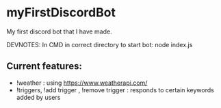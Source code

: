 # myFirstDiscordBot
My first discord bot that I have made.

DEVNOTES: 
In CMD in correct directory to start bot: node index.js
## Current features:
- !weather <INSERT LOCATION>: using https://www.weatherapi.com/
- !triggers, !add trigger <NEW TRIGGER>, !remove trigger <EXISTING TRIGGER>: responds to certain keywords added by users


